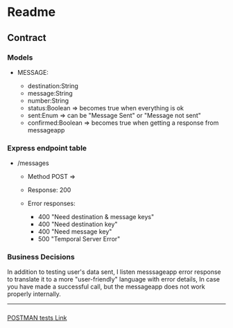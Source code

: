 # Readme


## Contract 

### Models
- MESSAGE: 
     
  - destination:String
  - message:String
  - number:String
  - status:Boolean => becomes true when everything is ok
  - sent:Enum => can be "Message Sent" or "Message not sent"
  - confirmed:Boolean => becomes true when getting a response from messageapp

### Express endpoint table

- /messages 
  - Method POST => 
  - Response: 200 
  - Error responses:

     - 400 "Need destination & message keys"
     - 400 "Need destination key"
     - 400 "Need message key"
     - 500 "Temporal Server Error"

### Business Decisions

In addition to testing user's data sent, I listen messsageapp error response to translate it to a more "user-friendly" language with error details, In case you have made a successful call, but the messageapp does not work properly internally. 

---



###
[POSTMAN tests Link](test_messages.postman_collection.json)








